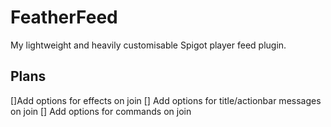 # FeatherFeed
 My lightweight and heavily customisable Spigot player feed plugin.

## Plans
[]Add options for effects on join
[] Add options for title/actionbar messages on join
[] Add options for commands on join
